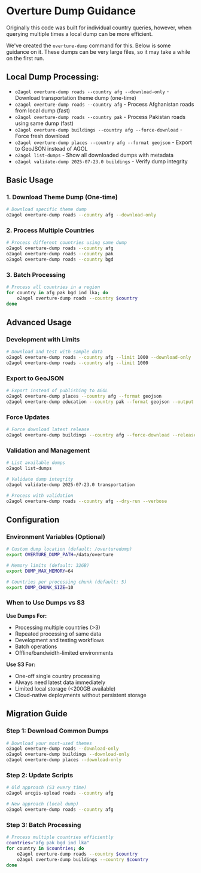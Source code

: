 # Overture Dump Guidance
Originally this code was built for individual country queries, however, when querying multiple times a local dump can be more efficient. 

We've created the `overture-dump` command for this. Below is some guidance on it. These dumps can be very large files, so it may take a while on the first run.

## Local Dump Processing:
- `o2agol overture-dump roads --country afg --download-only` - Download transportation theme dump (one-time)
- `o2agol overture-dump roads --country afg` - Process Afghanistan roads from local dump (fast)
- `o2agol overture-dump roads --country pak` - Process Pakistan roads using same dump (fast)
- `o2agol overture-dump buildings --country afg --force-download` - Force fresh download
- `o2agol overture-dump places --country afg --format geojson` - Export to GeoJSON instead of AGOL
- `o2agol list-dumps` - Show all downloaded dumps with metadata
- `o2agol validate-dump 2025-07-23.0 buildings` - Verify dump integrity

## Basic Usage

### 1. Download Theme Dump (One-time)
```bash
# Download specific theme dump
o2agol overture-dump roads --country afg --download-only
```

### 2. Process Multiple Countries
```bash
# Process different countries using same dump
o2agol overture-dump roads --country afg    
o2agol overture-dump roads --country pak      
o2agol overture-dump roads --country bgd     
```

### 3. Batch Processing
```bash
# Process all countries in a region
for country in afg pak bgd ind lka; do
    o2agol overture-dump roads --country $country
done
```

## Advanced Usage

### Development with Limits
```bash
# Download and test with sample data
o2agol overture-dump roads --country afg --limit 1000 --download-only
o2agol overture-dump roads --country afg --limit 1000
```

### Export to GeoJSON
```bash
# Export instead of publishing to AGOL
o2agol overture-dump places --country afg --format geojson
o2agol overture-dump education --country pak --format geojson --output schools.geojson
```

### Force Updates
```bash
# Force download latest release
o2agol overture-dump buildings --country afg --force-download --release 2025-07-23.0
```

### Validation and Management
```bash
# List available dumps
o2agol list-dumps

# Validate dump integrity  
o2agol validate-dump 2025-07-23.0 transportation

# Process with validation
o2agol overture-dump roads --country afg --dry-run --verbose
```

## Configuration

### Environment Variables (Optional)
```bash
# Custom dump location (default: /overturedump)
export OVERTURE_DUMP_PATH=/data/overture

# Memory limits (default: 32GB)
export DUMP_MAX_MEMORY=64

# Countries per processing chunk (default: 5)  
export DUMP_CHUNK_SIZE=10
```

### When to Use Dumps vs S3
**Use Dumps For:**
- Processing multiple countries (>3)
- Repeated processing of same data
- Development and testing workflows
- Batch operations
- Offline/bandwidth-limited environments

**Use S3 For:**
- One-off single country processing
- Always need latest data immediately
- Limited local storage (<200GB available)
- Cloud-native deployments without persistent storage

## Migration Guide

### Step 1: Download Common Dumps
```bash
# Download your most-used themes
o2agol overture-dump roads --download-only
o2agol overture-dump buildings --download-only  
o2agol overture-dump places --download-only
```

### Step 2: Update Scripts
```bash
# Old approach (S3 every time)
o2agol arcgis-upload roads --country afg

# New approach (local dump)  
o2agol overture-dump roads --country afg
```

### Step 3: Batch Processing
```bash
# Process multiple countries efficiently
countries="afg pak bgd ind lka"
for country in $countries; do
    o2agol overture-dump roads --country $country
    o2agol overture-dump buildings --country $country
done